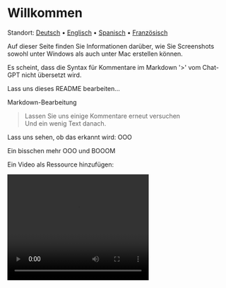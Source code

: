 # Willkommen
Standort: [Deutsch](https://ewildingli.github.io/Global-Instructor-Guidelines/DE/) • [Englisch](https://ewildingli.github.io/Global-Instructor-Guidelines/) • [Spanisch](https://ewildingli.github.io/Global-Instructor-Guidelines/ES/) • [Französisch](https://ewildingli.github.io/Global-Instructor-Guidelines/FR/)

Auf dieser Seite finden Sie Informationen darüber, wie Sie Screenshots sowohl unter Windows als auch unter Mac erstellen können.

Es scheint, dass die Syntax für Kommentare im Markdown '>' vom Chat-GPT nicht übersetzt wird.

Lass uns dieses README bearbeiten...

Markdown-Bearbeitung

> Lassen Sie uns einige Kommentare erneut versuchen  
Und ein wenig Text danach.

Lass uns sehen, ob das erkannt wird: OOO

Ein bisschen mehr OOO und BOOOM

Ein Video als Ressource hinzufügen:

<video width="320" height="240" controls>
  <source src="https://github.com/user-attachments/assets/be74703f-6879-45a5-ac12-fa11a221ed79" type="video/mp4">
  Ihr Browser unterstützt das Video-Tag nicht.
</video>